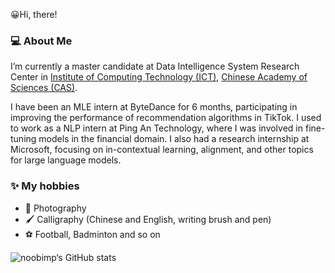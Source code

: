 😀Hi, there!

### 💻 About Me

I’m currently a master candidate at Data Intelligence System Research Center in [Institute of Computing Technology (ICT)](http://www.ict.ac.cn/), [Chinese Academy of Sciences (CAS)](http://www.cas.ac.cn/).

I have been an MLE intern at ByteDance for 6 months, participating in improving the performance of recommendation algorithms in TikTok.
I used to work as a NLP intern at Ping An Technology, where I was involved in fine-tuning models in the financial domain.
I also had a research internship at Microsoft, focusing on in-contextual learning, alignment, and other topics for large language models.

### ✨ My hobbies
- 📸 Photography
- 🖌️ Calligraphy (Chinese and English, writing brush and pen)
- ⚽ Football, Badminton and so on


![noobimp‘s GitHub stats](https://github-readme-stats.vercel.app/api?username=noobimp&show_icons=true&theme=radical&count_private=true)
